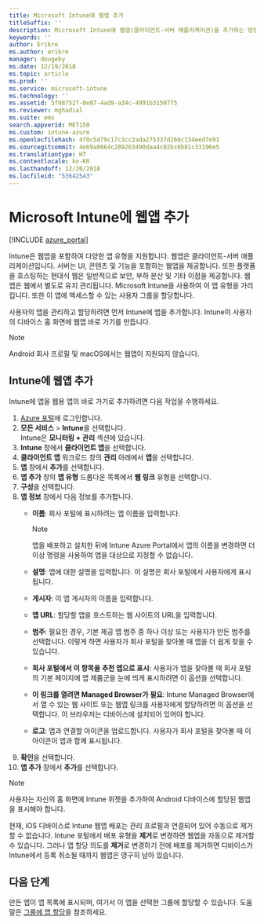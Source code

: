 ```yaml
---
title: Microsoft Intune에 웹앱 추가
titleSuffix: ''
description: Microsoft Intune에 웹앱(클라이언트-서버 애플리케이션)을 추가하는 방법을 알아봅니다.
keywords: ''
author: Erikre
ms.author: erikre
manager: dougeby
ms.date: 12/19/2018
ms.topic: article
ms.prod: ''
ms.service: microsoft-intune
ms.technology: ''
ms.assetid: 5f08752f-0e87-4ad9-a34c-4991b3150775
ms.reviewer: mghadial
ms.suite: ems
search.appverid: MET150
ms.custom: intune-azure
ms.openlocfilehash: 4f0c5d79c17c3cc2ada275337d266c134eed7e91
ms.sourcegitcommit: 4e69a8664c289263490daa4c02bc6b81c33196e5
ms.translationtype: HT
ms.contentlocale: ko-KR
ms.lasthandoff: 12/20/2018
ms.locfileid: "53642543"
---
```

# <a name="add-web-apps-to-microsoft-intune"></a>Microsoft Intune에 웹앱 추가

[!INCLUDE [azure_portal](./includes/azure_portal.md)]

Intune은 웹앱을 포함하여 다양한 앱 유형을 지원합니다. 웹앱은 클라이언트-서버 애플리케이션입니다. 서버는 UI, 콘텐츠 및 기능을 포함하는 웹앱을 제공합니다. 또한 플랫폼을 호스팅하는 현대식 웹은 일반적으로 보안, 부하 분산 및 기타 이점을 제공합니다. 웹앱은 웹에서 별도로 유지 관리됩니다. Microsoft Intune을 사용하여 이 앱 유형을 가리킵니다. 또한 이 앱에 액세스할 수 있는 사용자 그룹을 할당합니다. 

사용자의 앱을 관리하고 할당하려면 먼저 Intune에 앱을 추가합니다. Intune이 사용자의 디바이스 홈 화면에 웹앱 바로 가기를 만듭니다.

> [!Note]
> Android 회사 프로필 및 macOS에서는 웹앱이 지원되지 않습니다.

## <a name="add-a-web-app-to-intune"></a>Intune에 웹앱 추가
Intune에 앱을 웹용 앱의 바로 가기로 추가하려면 다음 작업을 수행하세요.

1. [Azure 포털](https://portal.azure.com)에 로그인합니다.
2. **모든 서비스** > **Intune**을 선택합니다.  
    Intune은 **모니터링 + 관리** 섹션에 있습니다.
3. **Intune** 창에서 **클라이언트 앱**을 선택합니다.
4. **클라이언트 앱** 워크로드 창의 **관리** 아래에서 **앱**을 선택합니다.
5. **앱** 창에서 **추가**를 선택합니다.
6. **앱 추가** 창의 **앱 유형** 드롭다운 목록에서 **웹 링크** 유형을 선택합니다.
7. **구성**을 선택합니다.
8. **앱 정보** 창에서 다음 정보를 추가합니다.
    - **이름**:  회사 포털에 표시하려는 앱 이름을 입력합니다. 
    
        > [!NOTE]
        > 앱을 배포하고 설치한 뒤에 Intune Azure Portal에서 앱의 이름을 변경하면 더 이상 명령을 사용하여 앱을 대상으로 지정할 수 없습니다.
    
    - **설명**: 앱에 대한 설명을 입력합니다. 이 설명은 회사 포털에서 사용자에게 표시됩니다.
    - **게시자**: 이 앱 게시자의 이름을 입력합니다.
    - **앱 URL**: 할당할 앱을 호스트하는 웹 사이트의 URL을 입력합니다.
    - **범주**: 필요한 경우, 기본 제공 앱 범주 중 하나 이상 또는 사용자가 만든 범주를 선택합니다. 이렇게 하면 사용자가 회사 포털을 찾아볼 때 앱을 더 쉽게 찾을 수 있습니다.
    - **회사 포털에서 이 항목을 추천 앱으로 표시**: 사용자가 앱을 찾아볼 때 회사 포털의 기본 페이지에 앱 제품군을 눈에 띄게 표시하려면 이 옵션을 선택합니다.
    - **이 링크를 열려면 Managed Browser가 필요**: Intune Managed Browser에서 열 수 있는 웹 사이트 또는 웹앱 링크를 사용자에게 할당하려면 이 옵션을 선택합니다. 이 브라우저는 디바이스에 설치되어 있어야 합니다.
    - **로고**: 앱과 연결할 아이콘을 업로드합니다. 사용자가 회사 포털을 찾아볼 때 이 아이콘이 앱과 함께 표시됩니다.
9. **확인**을 선택합니다.
10. **앱 추가** 창에서 **추가**를 선택합니다.

> [!Note]
> 사용자는 자신의 홈 화면에 Intune 위젯을 추가하여 Android 디바이스에 할당된 웹앱을 표시해야 합니다.
>
> 현재, iOS 디바이스로 Intune 웹앱 배포는 관리 프로필과 연결되어 있어 수동으로 제거할 수 없습니다. Intune 포털에서 배포 유형을 **제거**로 변경하면 웹앱을 자동으로 제거할 수 있습니다. 그러나 앱 할당 의도를 **제거**로 변경하기 전에 배포를 제거하면 디바이스가 Intune에서 등록 취소될 때까지 웹앱은 영구히 남아 있습니다.

## <a name="next-steps"></a>다음 단계

만든 앱이 앱 목록에 표시되며, 여기서 이 앱을 선택한 그룹에 할당할 수 있습니다. 도움말은 [그룹에 앱 할당](apps-deploy.md)을 참조하세요. 
